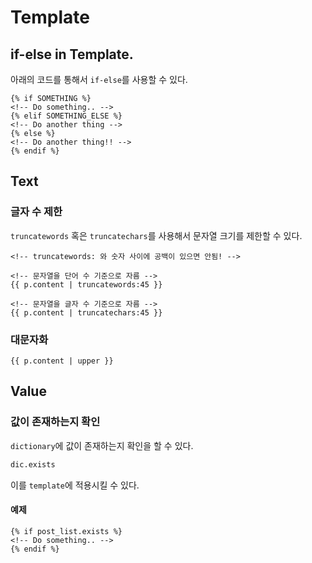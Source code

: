 # Template

## if-else in Template.

아래의 코드를 통해서 `if-else`를 사용할 수 있다.

```django
{% if SOMETHING %}
<!-- Do something.. -->
{% elif SOMETHING_ELSE %}
<!-- Do another thing -->
{% else %}
<!-- Do another thing!! -->
{% endif %}
```

## Text

### 글자 수 제한

`truncatewords` 혹은 `truncatechars`를 사용해서 문자열 크기를 제한할 수 있다.

```django
<!-- truncatewords: 와 숫자 사이에 공백이 있으면 안됨! -->

<!-- 문자열을 단어 수 기준으로 자름 -->
{{ p.content | truncatewords:45 }}

<!-- 문자열을 글자 수 기준으로 자름 -->
{{ p.content | truncatechars:45 }}
```

### 대문자화

```django
{{ p.content | upper }}
```

## Value

### 값이 존재하는지 확인

`dictionary`에 값이 존재하는지 확인을 할 수 있다.

```python
dic.exists
```

이를 `template`에 적용시킬 수 있다.

#### 예제

```django
{% if post_list.exists %}
<!-- Do something.. -->
{% endif %}
```
